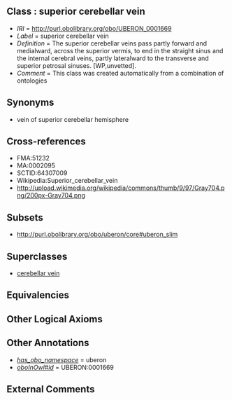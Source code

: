 
## Class : superior cerebellar vein

 * *IRI* = http://purl.obolibrary.org/obo/UBERON_0001669
 * *Label* = superior cerebellar vein
 * *Definition* = The superior cerebellar veins pass partly forward and medialward, across the superior vermis, to end in the straight sinus and the internal cerebral veins, partly lateralward to the transverse and superior petrosal sinuses. [WP,unvetted].
 * *Comment* = This class was created automatically from a combination of ontologies

## Synonyms

 * vein of superior cerebellar hemisphere

## Cross-references

 * FMA:51232
 * MA:0002095
 * SCTID:64307009
 * Wikipedia:Superior_cerebellar_vein
 * http://upload.wikimedia.org/wikipedia/commons/thumb/9/97/Gray704.png/200px-Gray704.png

## Subsets

 * http://purl.obolibrary.org/obo/uberon/core#uberon_slim

## Superclasses

 * [cerebellar vein](../../UBERON/68/UBERON_0001668.md)

## Equivalencies


## Other Logical Axioms


## Other Annotations

 * *[has_obo_namespace](../../ce/oboInOwl#hasOBONamespace.md)* = uberon
 * *[oboInOwl#id](../../id/oboInOwl#id.md)* = UBERON:0001669

## External Comments

